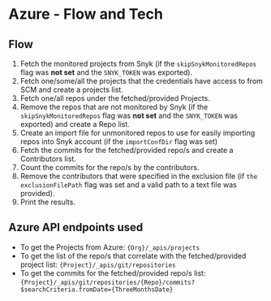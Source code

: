 # Azure - Flow and Tech

## Flow

1. Fetch the monitored projects from Snyk (if the `skipSnykMonitoredRepos` flag was **not set** and the `SNYK_TOKEN` was exported).
2. Fetch one/some/all the projects that the credentials have access to from SCM and create a projects list.
3. Fetch one/all repos under the fetched/provided Projects.
4. Remove the repos that are not monitored by Snyk (if the `skipSnykMonitoredRepos` flag was **not set** and the `SNYK_TOKEN` was exported) and create a Repo list.
5. Create an import file for unmonitored repos to use for easily importing repos into Snyk account (if the `importConfDir` flag was set)
6. Fetch the commits for the fetched/provided repo/s and create a Contributors list.
7. Count the commits for the repo/s by the contributors.
8. Remove the contributors that were specified in the exclusion file (if `the exclusionFilePath` flag was set and a valid path to a text file was provided).
9. Print the results.

## Azure API endpoints used

* To get the Projects from Azure:  `{Org}/_apis/projects`
* To get the list of  the repo/s that correlate with the fetched/provided project list:  `{Project}/_apis/git/repositories`
* To get the commits for the fetched/provided repo/s list:`{Project}/_apis/git/repositories/{Repo}/commits?$searchCriteria.fromDate={ThreeMonthsDate}`&#x20;
